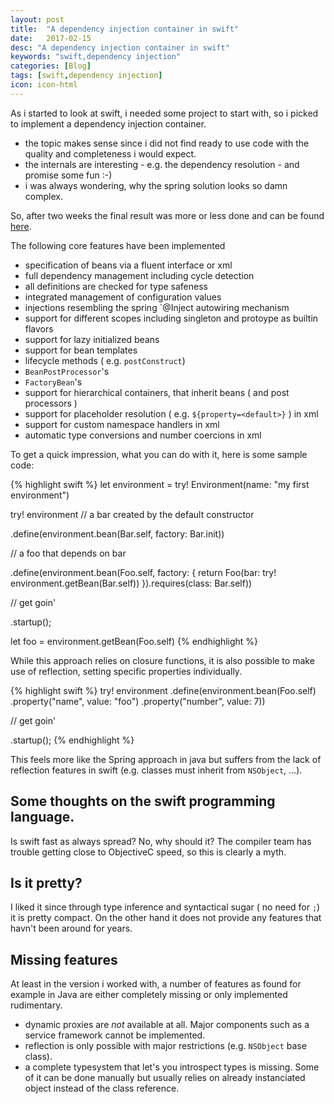 ```yaml
---
layout: post
title:  "A dependency injection container in swift"
date:   2017-02-15
desc: "A dependency injection container in swift"
keywords: "swift,dependency injection"
categories: [Blog]
tags: [swift,dependency injection]
icon: icon-html
---
```


As i started to look at swift, i needed some project to start with, so i picked to implement a dependency 
injection container. 
* the topic makes sense since i did not find ready to use code with the quality and completeness i would expect.
* the internals are interesting - e.g. the dependency resolution - and promise some fun :-)
* i was always wondering, why the spring solution looks so damn complex.

So, after two weeks the final result was more or less done and can be found [here](https://github.com/coolsamson7/inject).

The following core features have been implemented

* specification of beans via a fluent interface or xml
* full dependency management including cycle detection
* all definitions are checked for type safeness
* integrated management of configuration values
* injections resembling the spring `@Inject autowiring mechanism
* support for different scopes including singleton and protoype as builtin flavors
* support for lazy initialized beans
* support for bean templates
* lifecycle methods ( e.g. `postConstruct`)
* `BeanPostProcessor`'s
* `FactoryBean`'s
* support for hierarchical containers, that inherit beans ( and post processors )
* support for placeholder resolution ( e.g. `${property=<default>}` ) in xml
* support for custom namespace handlers in xml
* automatic type conversions and number coercions in xml

To get a quick impression, what you can do with it, here is some sample code:

{% highlight swift %}
let environment = try! Environment(name: "my first environment")

try! environment
   // a bar created by the default constructor

   .define(environment.bean(Bar.self, factory: Bar.init))

   // a foo that depends on bar

   .define(environment.bean(Foo.self, factory: {
            return Foo(bar: try! environment.getBean(Bar.self))
        }).requires(class: Bar.self))

   // get goin'

   .startup();
   
let foo = environment.getBean(Foo.self)
{% endhighlight %}

While this approach relies on closure functions, it is also possible to make use of reflection, setting specific properties individually.

{% highlight swift %}
try! environment
   .define(environment.bean(Foo.self)
      .property("name", value: "foo")
      .property("number", value: 7))

   // get goin'

   .startup();
{% endhighlight %}

This feels more like the Spring approach in java but suffers from the lack of reflection features in swift (e.g. classes must inherit from `NSObject`, ...).


Some thoughts on the swift programming language.
----

Is swift fast as always spread? No, why should it? The compiler team has trouble getting close to ObjectiveC speed, so this is clearly a myth.

Is it pretty?
---

I liked it since through type inference and syntactical sugar ( no need for `;`) it is pretty compact. On the other hand it does not provide any features that havn't been around for years.

Missing features
---
At least in the version i worked with, a number of features as found for example in Java are either completely missing or only implemented rudimentary.
* dynamic proxies are _not_ available at all. Major components such as a service framework cannot be implemented.
* reflection is only possible with major restrictions (e.g. `NSObject` base class).
* a complete typesystem that let's you introspect types is missing. Some of it can be done manually but usually relies on already instanciated object instead of the class reference.